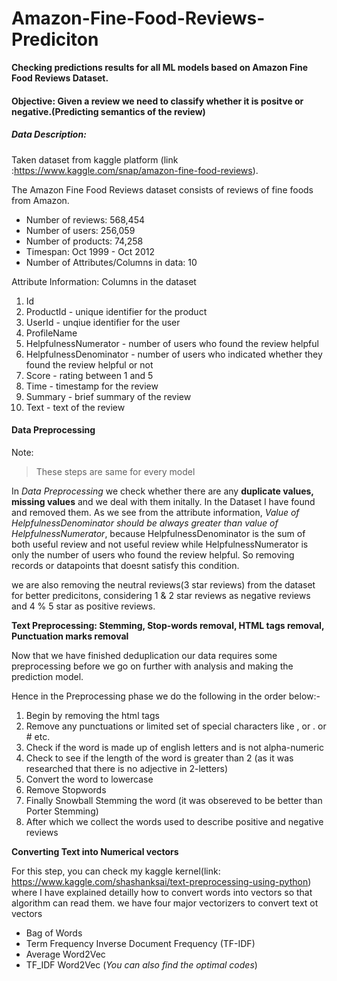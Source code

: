 # Amazon-Fine-Food-Reviews-Prediciton
**Checking predictions results for all ML models based on Amazon Fine Food Reviews Dataset.** 

#### Objective: Given a review we need to classify whether it is positve or negative.(Predicting semantics of the review)

##### Data Description:

Taken dataset from kaggle platform (link :https://www.kaggle.com/snap/amazon-fine-food-reviews).

The Amazon Fine Food Reviews dataset consists of reviews of fine foods from Amazon.

- Number of reviews: 568,454
- Number of users: 256,059
- Number of products: 74,258
- Timespan: Oct 1999 - Oct 2012
- Number of Attributes/Columns in data: 10

Attribute Information: Columns in the dataset

1. Id
2. ProductId - unique identifier for the product
3. UserId - unqiue identifier for the user
4. ProfileName
5. HelpfulnessNumerator - number of users who found the review helpful
6. HelpfulnessDenominator - number of users who indicated whether they found the review helpful or not
7. Score - rating between 1 and 5
8. Time - timestamp for the review
9. Summary - brief summary of the review
10. Text - text of the review

#### Data Preprocessing
Note:
>These steps are same for every model

In *Data Preprocessing* we check whether there are any **duplicate values, missing values** and we deal with them initally. In the Dataset I have found and removed them. As we see from the attribute information, *Value of HelpfulnessDenominator should be always greater than value of HelpfulnessNumerator*, because HelpfulnessDenominator is the sum of both useful review and not useful review while HelpfulnessNumerator is only the number of users who found the review helpful. So removing records or datapoints that doesnt satisfy this condition.

we are also removing the neutral reviews(3 star reviews) from the dataset for better predicitons, considering 1 & 2 star reviews as negative reviews and 4 % 5 star as positive reviews.

**Text Preprocessing: Stemming, Stop-words removal, HTML tags removal, Punctuation marks removal**

Now that we have finished deduplication our data requires some preprocessing before we go on further with analysis and making the prediction model.

Hence in the Preprocessing phase we do the following in the order below:-

1. Begin by removing the html tags
2. Remove any punctuations or limited set of special characters like , or . or # etc.
3. Check if the word is made up of english letters and is not alpha-numeric
4. Check to see if the length of the word is greater than 2 (as it was researched that there is no adjective in 2-letters)
5. Convert the word to lowercase
6. Remove Stopwords
7. Finally Snowball Stemming the word (it was obsereved to be better than Porter Stemming)
8. After which we collect the words used to describe positive and negative reviews

**Converting Text into Numerical vectors**

For this step, you can check my kaggle kernel(link: https://www.kaggle.com/shashanksai/text-preprocessing-using-python) where I have explained detailly how to convert words into vectors so that algorithm can read them.
we have four major vectorizers to convert text ot vectors
- Bag of Words
- Term Frequency Inverse Document Frequency (TF-IDF)
- Average Word2Vec
- TF_IDF Word2Vec
(*You can also find the optimal codes*)
